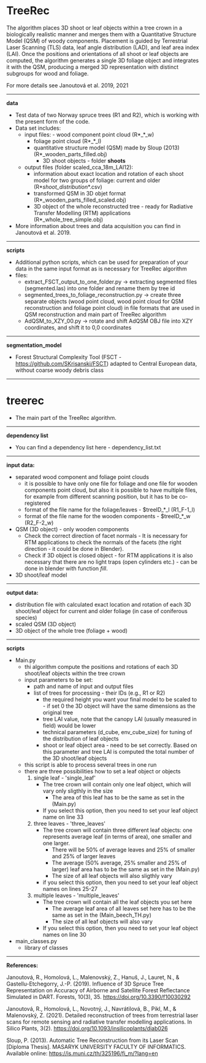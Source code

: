 TreeRec
=========================================================================================================================
The algorithm places 3D shoot or leaf objects within a tree crown in a biologically realistic manner and merges them with a Quantitative Structure Model (QSM) of woody components. Placement is guided by Terrestrial Laser Scanning (TLS) data, leaf angle distribution (LAD), and leaf area index (LAI). Once the positions and orientations of all shoot or leaf objects are computed, the algorithm generates a single 3D foliage object and integrates it with the QSM, producing a merged 3D representation with distinct subgroups for wood and foliage.

For more details see Janoutová et al. 2019, 2021

-------------------------------------------------------------------------------------------------------------------------
**data**
- Test data of two Norway spruce trees (R1 and R2), which is working with the present form of the code.
- Data set includes:
  	- input files:
    		- wood component point cloud (R*_*_w)
 		- foliage point cloud (R*_*_l)
  		- quantitative structure model (QSM) made by Sloup (2013) (R*_wooden_parts_filled.obj)
    		- 3D shoot objects - folder **shoots**
   	- output files (folder scaled_cca_18m_LAI12):
   	 	- information about exact location and rotation of each shoot model for two groups of foliage: current and older (R*_shoot_distribution_*.csv)
   	  	- transformed QSM in 3D objet format (R*_wooden_parts_filled_scaled.obj)
   	  	- 3D object of the whole reconstructed tree - ready for Radiative Transfer Modelling (RTM) applications (R*_whole_tree_simple.obj)
- More information about trees and data acquisition you can find in Janoutová et al. 2019.
-------------------------------------------------------------------------------------------------------------------------
**scripts**
- Additional python scripts, which can be used for preparation of your data in the same input format as is necessary for TreeRec algorithm
- files:
  	- extract_FSCT_output_to_one_folder.py -> extracting segmented files (segmented.las) into one folder and rename them by tree id
   	- segmented_trees_to_foliage_reconstruction.py -> create three separate objects (wood point cloud, wood point cloud for QSM reconstruction and foliage point cloud) in file formats that are used in QSM reconstruction and main part of TreeRec algorithm
   	- AdQSM_to_XZY_00.py -> rotate and shift AdQSM OBJ file into XZY coordinates, and shift it to 0,0 coordinates
-------------------------------------------------------------------------------------------------------------------------
**segmentation_model**
- Forest Structural Complexity Tool (FSCT - https://github.com/SKrisanski/FSCT) adapted to Central European data, without coarse woody debris class
-------------------------------------------------------------------------------------------------------------------------
treerec
=========================================================================================================================
- The main part of the TreeRec algorithm.
-------------------------------------------------------------------------------------------------------------------------
**dependency list**
- You can find a dependency list here - dependency_list.txt
-------------------------------------------------------------------------------------------------------------------------
**input data:**
- separated wood component and foliage point clouds
	- it is possible to have only one file for foliage and one file for wooden components point cloud, but also it is possible to have multiple files, for example from different scanning position, but it has to be co-registered
	- format of the file name for the foliage/leaves - $treeID_*_l (R1_F-1_l)
	- format of the file name for the wooden components - $treeID_*_w (R2_F-2_w)
- QSM (3D object) - only wooden components
	- Check the correct direction of facet normals - It is necessary for RTM applications to check the normals of the facets (the right direction - it could be done in Blender).
 	- Check if 3D object is closed object - for RTM applications it is also necessary that there are no light traps (open cylinders etc.) - can be done in blender with function _fill_.
- 3D shoot/leaf model
-------------------------------------------------------------------------------------------------------------------------
**output data:**
- distribution file with calculated exact location and rotation of each 3D shoot/leaf object for current and older foliage (in case of coniferous species)
- scaled QSM (3D object)
- 3D object of the whole tree (foliage + wood)
-------------------------------------------------------------------------------------------------------------------------
**scripts**
- Main.py
 	- thi algorithm compute the positions and rotations of each 3D shoot/leaf objects within the tree crown
  	- input parameters to be set:
 		- path and name of input and output files
   		- list of trees for processing - their IDs (e.g., R1 or R2)
       		- the required height you want your final model to be scaled to - if set 0 the 3D object will have the same dimensions as the original tree
         	- tree LAI value, note that the canopy LAI (usually measured in field) would be lower
          	- technical parameters (d_cube, env_cube_size) for tuning of the distribution of leaf objects
          	- shoot or leaf object area - need to be set correctly. Based on this parameter and tree LAI is computed the total number of the 3D shoot/leaf objects
 	- this script is able to process several trees in one run
	- there are three possibilities how to set a leaf object or objects
		1) single leaf - 'single_leaf'
			- The tree crown will contain only one leaf object, which will vary only sligthly in the size
				- The area of this leaf has to be the same as set in the (Main.py)
			- If you select this option, then you need to set your leaf object name on line 33
		2) three leaves - 'three_leaves'
			- The tree crown will contain three different leaf objects: one represents average leaf (in terms of area),
				 one smaller and one larger.
				- There will be 50% of average leaves and 25% of smaller and 25% of larger leaves
				- The average (50% average, 25% smaller and 25% of larger) leaf area has to be the same
					as set in the (Main.py)
				- The size of all leaf objects will also sligthly vary
			- if you select this option, then you need to set your leaf object names on lines 25-27
		3) multiple leaves - 'multiple_leaves'
			- The tree crown will contain all the leaf objects you set here
				- The average leaf area of all leaves set here has to be the same as set in the (Main_beech_TH.py)
				- The size of all leaf objects will also vary
			- If you select this option, then you need to set your leaf object names on line 30
- main_classes.py
	- library of classes
------------------------------------------------------------------------------------------------------
**References:**

Janoutová, R., Homolová, L., Malenovský, Z., Hanuš, J., Lauret, N., & Gastellu-Etchegorry, J.-P. (2019). Influence of 3D Spruce Tree Representation on Accuracy of Airborne and Satellite Forest Reflectance Simulated in DART. Forests, 10(3), 35. https://doi.org/10.3390/f10030292

Janoutová, R., Homolová, L., Novotný, J., Navrátilová, B., Pikl, M., & Malenovský, Z. (2021). Detailed reconstruction of trees from terrestrial laser scans for remote sensing and radiative transfer modelling applications. In Silico Plants, 3(2). https://doi.org/10.1093/insilicoplants/diab026

Sloup, P. (2013). Automatic Tree Reconstruction from its Laser Scan [Diploma Thesis]. MASARYK UNIVERSITY FACULTY OF INFORMATICS. Available online: https://is.muni.cz/th/325196/fi_m/?lang=en

